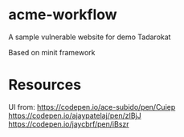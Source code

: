 # acme-workflow
A sample vulnerable website for demo Tadarokat

Based on minit framework




# Resources

UI from:
    https://codepen.io/ace-subido/pen/Cuiep
    https://codepen.io/ajaypatelaj/pen/zIBjJ
    https://codepen.io/jaycbrf/pen/iBszr
